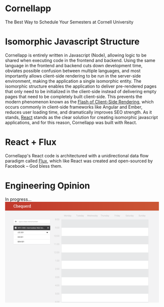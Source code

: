 # Cornellapp
The Best Way to Schedule Your Semesters at Cornell University

# Isomorphic Javascript Structure
Cornellapp is entirely written in Javascript (Node), allowing logic to be shared when executing code in the frontend and backend. Using the same language in the frontend and backend cuts down development time, obviates possible confusion between multiple languages, and most importantly allows client-side rendering to be run in the server-side environment, making the application a single isomorphic entity. The isomorphic structure enables the application to deliver pre-rendered pages that only need to be initialized in the client-side instead of delivering empty pages that need to be completely built client-side. This prevents the modern phenomenon known as the [Flash of Client-Side Rendering](https://twitter.com/codepo8/status/576677287124426752), which occurs commonly in client-side frameworks like Angular and Ember, reduces user loading time, and dramatically improves SEO strength. As it stands, [React](http://facebook.github.io/react/) stands as the clear solution for creating isomorphic javascript applications, and for this reason, Cornellapp was built with React.

# React + Flux
Cornellapp's React code is architectured with a unidirectional data flow paradigm called [Flux](https://facebook.github.io/flux/), which like React was created and open-sourced by Facebook – God bless them.

# Engineering Opinion

In progress...
![In-progress Screenshot](./screenshot.png?raw=true)
